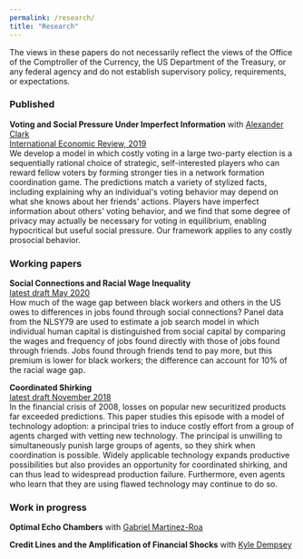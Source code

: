 ```yaml
---
permalink: /research/
title: "Research"
---
```


The views in these papers do not necessarily reflect the views of the Office of the Comptroller of the Currency, the US  Department of the Treasury, or any federal agency and do not establish supervisory policy, requirements, or expectations.


<h3>Published</h3>

<b>Voting and Social Pressure Under Imperfect Information</b> with [Alexander Clark](https://sites.google.com/site/alexanderthclark/) <br>
[International Economic Review, 2019](https://onlinelibrary.wiley.com/doi/abs/10.1111/iere.12401) <br>
We develop a model in which costly voting in a large two-party election is a sequentially rational choice of strategic, self-interested players who can reward fellow voters by forming stronger ties in a network formation coordination game. The predictions match a variety of stylized facts, including explaining why an individual's voting behavior may depend on what she knows about her friends' actions. Players have imperfect information about others' voting behavior, and we find that some degree of privacy may actually be necessary for voting in equilibrium, enabling hypocritical but useful social pressure. Our framework applies to any costly prosocial behavior.

<h3>Working papers</h3>

<b>Social Connections and Racial Wage Inequality</b> <br>
[latest draft May 2020](https://osf.io/vm82w/) <br>
How much of the wage gap between black workers and others in the US owes to differences in jobs found through social connections? Panel data from the NLSY79 are used to estimate a job search model in which individual human capital is distinguished from social capital by comparing the wages and frequency of jobs found directly with those of jobs found through friends. Jobs found through friends tend to pay more, but this premium is lower for black workers; the difference can account for 10% of the racial wage gap.

<b>Coordinated Shirking</b> <br>
[latest draft November 2018](https://osf.io/preprints/socarxiv/264vt/) <br>
In the financial crisis of 2008, losses on popular new securitized products far exceeded predictions. This paper studies this episode with a model of technology adoption: a principal tries to induce costly effort from a group of agents charged with vetting new technology. The principal is unwilling to simultaneously punish large groups of agents, so they shirk when coordination is possible. Widely applicable technology expands productive possibilities but also provides an opportunity for coordinated shirking, and can thus lead to widespread production failure. Furthermore, even agents who learn that they are using flawed technology may continue to do so.

<h3>Work in progress</h3>

<b>Optimal Echo Chambers</b> with [Gabriel Martinez-Roa](https://gabriel-martinez-roa.github.io/)

<b>Credit Lines and the Amplification of Financial Shocks</b> with [Kyle Dempsey](https://sites.google.com/site/kylepatrickdempsey/)




